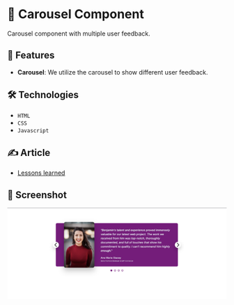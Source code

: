 # 🧩 Carousel Component
 
Carousel component with multiple user feedback.

## 🚀 Features

- **Carousel**: We utilize the carousel to show different user feedback.

## 🛠️ Technologies

- `HTML`
- `CSS`
- `Javascript`

## ✍️ Article

- [Lessons learned]()

## 📸 Screenshot

![Carousel Component](./assets/carousel_component_screenshot.png)
